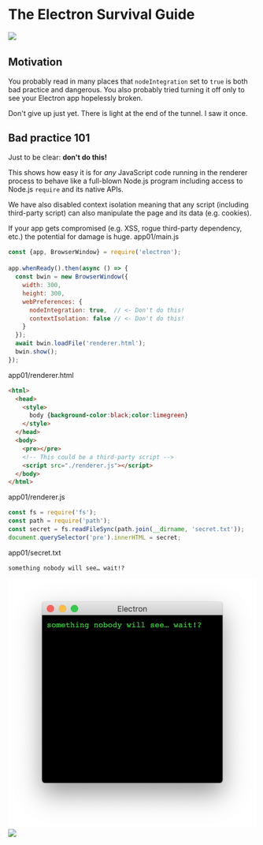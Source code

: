 # The Electron Survival Guide

![](https://imgs.xkcd.com/comics/wisdom_of_the_ancients.png)

## Motivation

You probably read in many places that `nodeIntegration` set to `true` is both bad practice and dangerous. You also probably tried turning it off only to see your Electron app hopelessly broken.

Don't give up just yet. There is light at the end of the tunnel. I saw it once.
## Bad practice 101

Just to be clear: **don't do this!**

This shows how easy it is for *any* JavaScript code running in the renderer process to behave like a full-blown Node.js program including access to Node.js `require` and its native APIs.

We have also disabled context isolation meaning that any script (including third-party script) can also manipulate the page and its data (e.g. cookies).

If your app gets compromised (e.g. XSS, rogue third-party dependency, etc.) the potential for damage is huge.
app01/main.js
``` javascript
const {app, BrowserWindow} = require('electron');

app.whenReady().then(async () => {
  const bwin = new BrowserWindow({
    width: 300,
    height: 300,
    webPreferences: {
      nodeIntegration: true,  // <- Don't do this!
      contextIsolation: false // <- Don't do this!
    }
  });
  await bwin.loadFile('renderer.html');
  bwin.show();
});
```
app01/renderer.html
``` html
<html>
  <head>
    <style>
      body {background-color:black;color:limegreen}
    </style>
  </head>
  <body>
    <pre></pre>
    <!-- This could be a third-party script -->
    <script src="./renderer.js"></script>
  </body>
</html>
```
app01/renderer.js
``` javascript
const fs = require('fs');
const path = require('path');
const secret = fs.readFileSync(path.join(__dirname, 'secret.txt'));
document.querySelector('pre').innerHTML = secret;
```
app01/secret.txt
``` html
something nobody will see… wait!?
```
![](app01/screenshot.png)
![](./screenshot.png)
